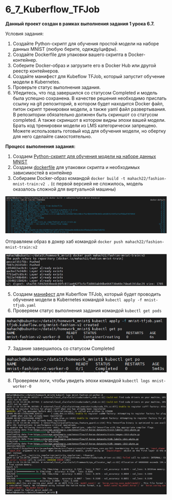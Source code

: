 # 6_7_Kuberflow_TFJob

**Данный проект создан в рамках выполнения задания 1 урока 6.7.**

Условия задания:
1. Создайте Python-скрипт для обучения простой модели на наборе данных MNIST (любую берите, одежду/цифры).
2. Создайте Dockerfile для упаковки вашего скрипта в Docker-контейнер.
3. Соберите Docker-образ и загрузите его в Docker Hub или другой реестр контейнеров.
4. Создайте манифест для Kubeflow TFJob, который запустит обучение модели в Kubernetes.
5. Проверьте статус выполнения задания.
6. Убедитесь, что под завершился со статусом Completed и модель была успешно сохранена.
В качестве решения необходимо прислать ссылку на git репозиторий, в котором будет находится Docker файл, питон скрипт тренировки модели, а также yaml файл развертывания. В репозитории обязательно должнен быть скриншот со статусом completed. А также скриншот в котором видны эпохи вашей модели.
Брать код тренировки модели из LMS категорически запрещено. Можете использовать готовый код для обучения модели, но обертку для него сделайте самостоятельно.


**Процесс выполнения задания:**

1. Создаем [Python-скрипт для обучения модели на наборе данных MNIST](https://github.com/Mahach22/6_7_Kuberflow_TFJob/blob/main/fashion_mnist_train.py) 
2. Создаем [dockerfile](https://github.com/Mahach22/6_7_Kuberflow_TFJob/blob/main/dockerfile) для упаковки скрипта и необходимых зависимостей в контейнер
3. Собираем Docker-образ командой ```docker build -t mahach22/fashion-mnist-train:v2 .``` (с первой версией не сложилось, модель оказалось сложной для виртуальной машины)

![build](https://github.com/Mahach22/6_7_Kuberflow_TFJob/blob/main/1.build.png)

Отправляем образ в докер хаб командой ```docker push mahach22/fashion-mnist-train:v2```

![push](https://github.com/Mahach22/6_7_Kuberflow_TFJob/blob/main/2.docker_push.png)

5. Создаем [манифест](https://github.com/Mahach22/6_7_Kuberflow_TFJob/blob/main/mnist-tfjob.yaml) для Kuberflow TFJob, который будет проводить обучение модели в Kubernetes командой ```kubectl apply -f mnist-tfjob.yaml```
6. Проверяем статус выполнения задания командой ```kubectl get pods```

![manifest](https://github.com/Mahach22/6_7_Kuberflow_TFJob/blob/main/3.apply_manifest.png)

7. Задание завершилось со статусом Completed

![completed](https://github.com/Mahach22/6_7_Kuberflow_TFJob/blob/main/4.completed.png)

8. Проверяем логи, чтобы увидеть эпохи командой ```kubectl logs mnist-worker-0```

![logs](https://github.com/Mahach22/6_7_Kuberflow_TFJob/blob/main/5.logs.png)










